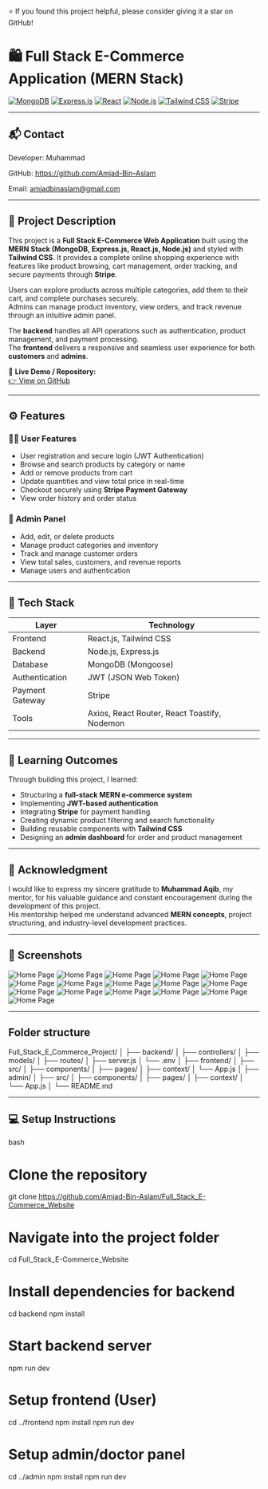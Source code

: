 ⭐ If you found this project helpful, please consider giving it a star on GitHub!

# 🛍️ Full Stack E-Commerce Application (MERN Stack)

[![MongoDB](https://img.shields.io/badge/MongoDB-4EA94B?logo=mongodb&logoColor=white)]()
[![Express.js](https://img.shields.io/badge/Express.js-000000?logo=express&logoColor=white)]()
[![React](https://img.shields.io/badge/React-20232A?logo=react&logoColor=61DAFB)]()
[![Node.js](https://img.shields.io/badge/Node.js-339933?logo=node.js&logoColor=white)]()
[![Tailwind CSS](https://img.shields.io/badge/Tailwind_CSS-38B2AC?logo=tailwind-css&logoColor=white)]()
[![Stripe](https://img.shields.io/badge/Stripe-626CD9?logo=stripe&logoColor=white)]()

---

## 📬 Contact

Developer: Muhammad 

GitHub: https://github.com/Amjad-Bin-Aslam

Email: amjadbinaslam@gmail.com

---

## 📖 Project Description

This project is a **Full Stack E-Commerce Web Application** built using the **MERN Stack (MongoDB, Express.js, React.js, Node.js)** and styled with **Tailwind CSS**. It provides a complete online shopping experience with features like product browsing, cart management, order tracking, and secure payments through **Stripe**.

Users can explore products across multiple categories, add them to their cart, and complete purchases securely.  
Admins can manage product inventory, view orders, and track revenue through an intuitive admin panel.

The **backend** handles all API operations such as authentication, product management, and payment processing.  
The **frontend** delivers a responsive and seamless user experience for both **customers** and **admins**.

🔗 **Live Demo / Repository:**  
[👉 View on GitHub](https://github.com/Amjad-Bin-Aslam/Full_Stack_E-Commerce_Website)

---

## ⚙️ Features

### 🧑‍💻 User Features
- User registration and secure login (JWT Authentication)  
- Browse and search products by category or name  
- Add or remove products from cart  
- Update quantities and view total price in real-time  
- Checkout securely using **Stripe Payment Gateway**  
- View order history and order status  

### 🛒 Admin Panel
- Add, edit, or delete products  
- Manage product categories and inventory  
- Track and manage customer orders  
- View total sales, customers, and revenue reports  
- Manage users and authentication  

---

## 🚀 Tech Stack

| Layer | Technology |
|-------|-------------|
| Frontend | React.js, Tailwind CSS |
| Backend | Node.js, Express.js |
| Database | MongoDB (Mongoose) |
| Authentication | JWT (JSON Web Token) |
| Payment Gateway | Stripe |
| Tools | Axios, React Router, React Toastify, Nodemon |

---

## 🧠 Learning Outcomes

Through building this project, I learned:
- Structuring a **full-stack MERN e-commerce system**  
- Implementing **JWT-based authentication**  
- Integrating **Stripe** for payment handling  
- Creating dynamic product filtering and search functionality  
- Building reusable components with **Tailwind CSS**  
- Designing an **admin dashboard** for order and product management  

---

## 🙏 Acknowledgment

I would like to express my sincere gratitude to **Muhammad Aqib**, my mentor, for his valuable guidance and constant encouragement during the development of this project.  
His mentorship helped me understand advanced **MERN concepts**, project structuring, and industry-level development practices.

---

## 📸 Screenshots

![Home Page](./FrontEnd/src/assets/Forever_SS/Home.png)
![Home Page](./FrontEnd/src/assets/Forever_SS/All_collection.png)
![Home Page](./FrontEnd/src/assets/Forever_SS/About.png)
![Home Page](./FrontEnd/src/assets/Forever_SS/Contact.png)
![Home Page](./FrontEnd/src/assets/Forever_SS/Best_seller.png)
![Home Page](./FrontEnd/src/assets/Forever_SS/Latest_collection.png)
![Home Page](./FrontEnd/src/assets/Forever_SS/Create_user.png)
![Home Page](./FrontEnd/src/assets/Forever_SS/User_login.png)
![Home Page](./FrontEnd/src/assets/Forever_SS/Place_order.png)
![Home Page](./FrontEnd/src/assets/Forever_SS/Order_page.png)
![Home Page](./FrontEnd/src/assets/Forever_SS/Add_product.png)
![Home Page](./FrontEnd/src/assets/Forever_SS/Add_to_cart.png)
![Home Page](./FrontEnd/src/assets/Forever_SS/Cart_page.png)
![Home Page](./FrontEnd/src/assets/Forever_SS/Admin_login.png)
![Home Page](./FrontEnd/src/assets/Forever_SS/Admin_all_orders.png)
![Home Page](./FrontEnd/src/assets/Forever_SS/All_products_admin.png)

---

## Folder structure
Full_Stack_E_Commerce_Project/
│
├── backend/
│   ├── controllers/
│   ├── models/
│   ├── routes/
│   ├── server.js
│   └── .env
│
├── frontend/
│   ├── src/
│   ├── components/
│   ├── pages/
│   ├── context/
│   └── App.js
│
├── admin/
│   ├── src/
│   ├── components/
│   ├── pages/
│   ├── context/
│   └── App.js
│
└── README.md

---

## 💻 Setup Instructions
bash
# Clone the repository
git clone https://github.com/Amjad-Bin-Aslam/Full_Stack_E-Commerce_Website

# Navigate into the project folder
cd Full_Stack_E-Commerce_Website

# Install dependencies for backend
cd backend
npm install

# Start backend server
npm run dev

# Setup frontend (User)
cd ../frontend
npm install
npm run dev

# Setup admin/doctor panel
cd ../admin
npm install
npm run dev
